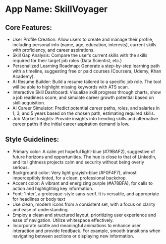 # **App Name**: SkillVoyager

## Core Features:

- User Profile Creation: Allow users to create and manage their profile, including personal info (name, age, education, interests), current skills with proficiency, and career aspirations.
- Skill Gap Analysis: Compare the user’s current skills with the skills required for their target job roles (Data Scientist, etc.)
- Personalized Learning Roadmap: Generate a step-by-step learning path with a timeline, suggesting free or paid courses (Coursera, Udemy, Khan Academy).
- AI Resume Builder: Build a resume tailored to a specific job role. The tool will be able to highlight missing keywords with ATS scan.
- Interactive Skill Dashboard: Visualize skill progress through charts, show a job readiness score, and simulate career growth potential based on skill acquisition.
- AI Career Simulator: Predict potential career paths, roles, and salaries in 1, 3, and 5 years based on the chosen path, estimating required skills.
- Job Market Insights: Provide insights into trending skills and alternative career paths if the initial career aspiration demand is low.

## Style Guidelines:

- Primary color: A calm yet hopeful light-blue (#79BAF2), suggestive of future horizons and opportunities. The hue is close to that of LinkedIn, and its lightness projects calm and security without being overly serious.
- Background color: Very light grayish-blue (#F0F4F7), almost imperceptibly tinted, for a clean, professional backdrop.
- Accent color: A vibrant and energizing purple (#A78BFA), for calls to action and highlighting key information.
- Font: 'Inter', a grotesque-style sans-serif. It is versatile, and appropriate for headlines or body text
- Use clean, modern icons from a consistent set, with a focus on clarity and ease of understanding.
- Employ a clean and structured layout, prioritizing user experience and ease of navigation. Utilize whitespace effectively.
- Incorporate subtle and meaningful animations to enhance user interaction and provide feedback. For example, smooth transitions when navigating between sections or displaying new information.